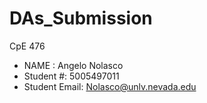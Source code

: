 # DAs_Submission
CpE 476

* NAME : Angelo Nolasco
* Student #: 5005497011
* Student Email: Nolasco@unlv.nevada.edu
